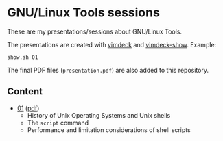 # GNU/Linux Tools sessions
These are my presentations/sessions about GNU/Linux Tools.

The presentations are created with [vimdeck](https://github.com/tybenz/vimdeck) and
[vimdeck-show](https://github.com/aswna/vimdeck-show). Example:

    show.sh 01

The final PDF files (<code>presentation.pdf</code>) are also added to this repository.

## Content
  * [01](https://github.com/aswna/GNU-Linux-Tools-sessions/tree/master/01) ([pdf](https://github.com/aswna/GNU-Linux-Tools-sessions/blob/master/01/screenshots/presentation.pdf))
    - History of Unix Operating Systems and Unix shells
    - The <code>script</code> command
    - Performance and limitation considerations of shell scripts

